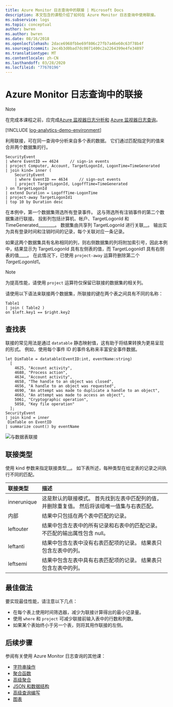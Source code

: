 ```yaml
---
title: Azure Monitor 日志查询中的联接 | Microsoft Docs
description: 本文包含的课程介绍了如何在 Azure Monitor 日志查询中使用联接。
ms.subservice: logs
ms.topic: conceptual
author: bwren
ms.author: bwren
ms.date: 08/16/2018
ms.openlocfilehash: 2dace6968fbbe69f806c27fb7a46e60c63f78b4f
ms.sourcegitcommit: 2ec4b3d0bad7dc0071400c2a2264399e4fe34897
ms.translationtype: MT
ms.contentlocale: zh-CN
ms.lasthandoff: 03/28/2020
ms.locfileid: "77670196"
---
```

# <a name="joins-in-azure-monitor-log-queries"></a>Azure Monitor 日志查询中的联接

> [!NOTE]
> 在完成本课程之前，应完成[Azure 监视器日志分析和](get-started-portal.md) [Azure 监视器日志查询](get-started-queries.md)。

[!INCLUDE [log-analytics-demo-environment](../../../includes/log-analytics-demo-environment.md)]

利用联接，可在同一查询中分析来自多个表的数据。 它们通过匹配指定列的值来合并两个数据集的行。


```Kusto
SecurityEvent 
| where EventID == 4624     // sign-in events
| project Computer, Account, TargetLogonId, LogonTime=TimeGenerated
| join kind= inner (
    SecurityEvent 
    | where EventID == 4634     // sign-out events
    | project TargetLogonId, LogoffTime=TimeGenerated
) on TargetLogonId
| extend Duration = LogoffTime-LogonTime
| project-away TargetLogonId1 
| top 10 by Duration desc
```

在本例中，第一个数据集筛选所有登录事件。 这与筛选所有注销事件的第二个数据集进行联接。 投影列包括计算机、帐户、TargetLogonId 和 TimeGenerated________。 数据集由共享列 TargetLogonId 进行关联__。 输出实为具有登录时间和注销时间的记录，每个关联对应一条记录。

如果这两个数据集具有名称相同的列，则右侧数据集的列将附加索引号，因此本例中，结果显示为 TargetLogonId 具有左侧表的值，而 TargetLogonId1 具有右侧表的值____。 在此情况下，已使用 `project-away` 运算符删除第二个 _TargetLogonId1_。

> [!NOTE]
> 为提高性能，请使用 `project` 运算符仅保留已联接的数据集的相关列。


请使用以下语法来联接两个数据集，所联接的键在两个表之间具有不同的名称：
```
Table1
| join ( Table2 ) 
on $left.key1 == $right.key2
```

## <a name="lookup-tables"></a>查找表
联接的常见用法是通过 `datatable` 静态映射值，这有助于将结果转换为更易呈现的形式。 例如，使用每个事件 ID 的事件名称来丰富安全事件数据。

```Kusto
let DimTable = datatable(EventID:int, eventName:string)
  [
    4625, "Account activity",
    4688, "Process action",
    4634, "Account activity",
    4658, "The handle to an object was closed",
    4656, "A handle to an object was requested",
    4690, "An attempt was made to duplicate a handle to an object",
    4663, "An attempt was made to access an object",
    5061, "Cryptographic operation",
    5058, "Key file operation"
  ];
SecurityEvent
| join kind = inner
 DimTable on EventID
| summarize count() by eventName
```

![与数据表联接](media/joins/dim-table.png)

## <a name="join-kinds"></a>联接类型
使用 kind 参数来指定联接类型__。 如下表所述，每种类型在给定表的记录之间执行不同的匹配。

| 联接类型 | 描述 |
|:---|:---|
| innerunique | 这是默认的联接模式。 首先找到左表中匹配列的值，并删除重复值。  然后将该组唯一值集与右表匹配。 |
| 内部 | 结果中只包括在两个表中匹配的记录。 |
| leftouter | 结果中包含左表中的所有记录和右表中的匹配记录。 不匹配的输出属性包含 null。  |
| leftanti | 结果中包含左表中没有右表匹配项的记录。 结果表只包含左表中的列。 |
| leftsemi | 结果中包含左表中具有右表匹配项的记录。 结果表只包含左表中的列。 |


## <a name="best-practices"></a>最佳做法

要实现最佳性能，请注意以下几点：

- 在每个表上使用时间筛选器，减少为联接计算得出的最小记录量。
- 使用 `where` 和 `project` 可减少联接前输入表中的行数和列数。
- 如果某个表始终小于另一个表，则将其用作联接的左侧。


## <a name="next-steps"></a>后续步骤
参阅有关使用 Azure Monitor 日志查询的其他课：

- [字符串操作](string-operations.md)
- [聚合函数](aggregations.md)
- [高级聚合](advanced-aggregations.md)
- [JSON 和数据结构](json-data-structures.md)
- [高级查询编写](advanced-query-writing.md)
- [图表](charts.md)
